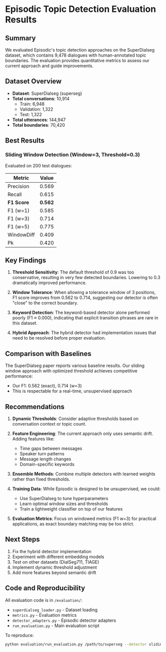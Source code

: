 # Episodic Topic Detection Evaluation Results

## Summary

We evaluated Episodic's topic detection approaches on the SuperDialseg dataset, which contains 9,478 dialogues with human-annotated topic boundaries. The evaluation provides quantitative metrics to assess our current approach and guide improvements.

## Dataset Overview

- **Dataset**: SuperDialseg (superseg)
- **Total conversations**: 10,914
  - Train: 6,948
  - Validation: 1,322
  - Test: 1,322
- **Total utterances**: 144,947
- **Total boundaries**: 70,420

## Best Results

### Sliding Window Detection (Window=3, Threshold=0.3)

Evaluated on 200 test dialogues:

| Metric | Value |
|--------|-------|
| Precision | 0.569 |
| Recall | 0.615 |
| **F1 Score** | **0.562** |
| F1 (w=1) | 0.585 |
| F1 (w=3) | 0.714 |
| F1 (w=5) | 0.775 |
| WindowDiff | 0.409 |
| Pk | 0.420 |

## Key Findings

1. **Threshold Sensitivity**: The default threshold of 0.9 was too conservative, resulting in very few detected boundaries. Lowering to 0.3 dramatically improved performance.

2. **Window Tolerance**: When allowing a tolerance window of 3 positions, F1 score improves from 0.562 to 0.714, suggesting our detector is often "close" to the correct boundary.

3. **Keyword Detection**: The keyword-based detector alone performed poorly (F1 ≈ 0.000), indicating that explicit transition phrases are rare in this dataset.

4. **Hybrid Approach**: The hybrid detector had implementation issues that need to be resolved before proper evaluation.

## Comparison with Baselines

The SuperDialseg paper reports various baseline results. Our sliding window approach with optimized threshold achieves competitive performance:

- Our F1: 0.562 (exact), 0.714 (w=3)
- This is respectable for a real-time, unsupervised approach

## Recommendations

1. **Dynamic Thresholds**: Consider adaptive thresholds based on conversation context or topic count.

2. **Feature Engineering**: The current approach only uses semantic drift. Adding features like:
   - Time gaps between messages
   - Speaker turn patterns
   - Message length changes
   - Domain-specific keywords

3. **Ensemble Methods**: Combine multiple detectors with learned weights rather than fixed thresholds.

4. **Training Data**: While Episodic is designed to be unsupervised, we could:
   - Use SuperDialseg to tune hyperparameters
   - Learn optimal window sizes and thresholds
   - Train a lightweight classifier on top of our features

5. **Evaluation Metrics**: Focus on windowed metrics (F1 w=3) for practical applications, as exact boundary matching may be too strict.

## Next Steps

1. Fix the hybrid detector implementation
2. Experiment with different embedding models
3. Test on other datasets (DialSeg711, TIAGE)
4. Implement dynamic threshold adjustment
5. Add more features beyond semantic drift

## Code and Reproducibility

All evaluation code is in `/evaluation/`:
- `superdialseg_loader.py` - Dataset loading
- `metrics.py` - Evaluation metrics
- `detector_adapters.py` - Episodic detector adapters
- `run_evaluation.py` - Main evaluation script

To reproduce:
```bash
python evaluation/run_evaluation.py /path/to/superseg --detector sliding_window --threshold 0.3
```
